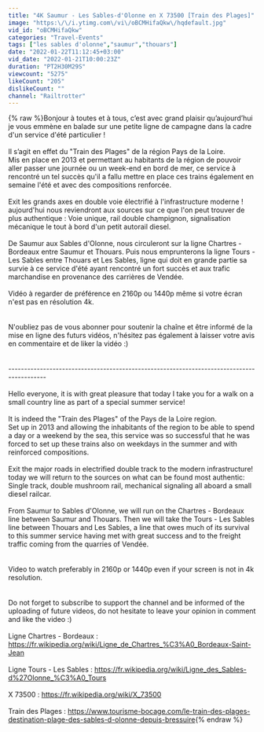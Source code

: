 ```yaml
---
title: "4K Saumur - Les Sables-d'Olonne en X 73500 [Train des Plages]"
image: "https:\/\/i.ytimg.com\/vi\/oBCMHifaQkw\/hqdefault.jpg"
vid_id: "oBCMHifaQkw"
categories: "Travel-Events"
tags: ["les sables d'olonne","saumur","thouars"]
date: "2022-01-22T11:12:45+03:00"
vid_date: "2022-01-21T10:00:23Z"
duration: "PT2H30M29S"
viewcount: "5275"
likeCount: "205"
dislikeCount: ""
channel: "Railtrotter"
---
```

{% raw %}Bonjour à toutes et à tous, c’est avec grand plaisir qu’aujourd’hui je vous emmène en balade sur une petite ligne de campagne dans la cadre d'un service d'été particulier !<br /><br />Il s’agit en effet du &quot;Train des Plages&quot; de la région Pays de la Loire.<br />Mis en place en 2013 et permettant au habitants de la région de pouvoir aller passer une journée ou un week-end en bord de mer, ce service à rencontré un tel succès qu'il a fallu mettre en place ces trains également en semaine l'été et avec des compositions renforcée.<br /><br />Exit les grands axes en double voie électrifié à l'infrastructure moderne ! aujourd'hui nous reviendront aux sources sur ce que l'on peut trouver de plus authentique : Voie unique, rail double champignon, signalisation mécanique le tout à bord d'un petit autorail diesel.<br /><br />De Saumur aux Sables d'Olonne, nous circuleront sur la ligne Chartres - Bordeaux entre Saumur et Thouars. Puis nous emprunterons la ligne Tours - Les Sables entre Thouars et Les Sables, ligne qui doit en grande partie sa survie à ce service d'été ayant rencontré un fort succès et aux trafic marchandise en provenance des carrières de Vendée.<br /><br />Vidéo à regarder de préférence en 2160p ou 1440p même si votre écran n'est pas en résolution 4k.<br /><br /> <br />N'oubliez pas de vous abonner pour soutenir la chaîne et être informé de la mise en ligne des futurs vidéos, n'hésitez pas également à laisser votre avis en commentaire et de liker la vidéo :)<br /><br /><br />------------------------------------------------------------------------------------------<br /><br />Hello everyone, it is with great pleasure that today I take you for a walk on a small country line as part of a special summer service!<br /><br />It is indeed the &quot;Train des Plages&quot; of the Pays de la Loire region.<br />Set up in 2013 and allowing the inhabitants of the region to be able to spend a day or a weekend by the sea, this service was so successful that he was forced to set up these trains also on weekdays in the summer and with reinforced compositions.<br /><br />Exit the major roads in electrified double track to the modern infrastructure! today we will return to the sources on what can be found most authentic: Single track, double mushroom rail, mechanical signaling all aboard a small diesel railcar.<br /><br />From Saumur to Sables d'Olonne, we will run on the Chartres - Bordeaux line between Saumur and Thouars. Then we will take the Tours - Les Sables line between Thouars and Les Sables, a line that owes much of its survival to this summer service having met with great success and to the freight traffic coming from the quarries of Vendée.<br /><br /><br />Video to watch preferably in 2160p or 1440p even if your screen is not in 4k resolution.<br /><br /> <br />Do not forget to subscribe to support the channel and be informed of the uploading of future videos, do not hesitate to leave your opinion in comment and like the video :)<br /><br />Ligne Chartres - Bordeaux : <a rel="nofollow" target="blank" href="https://fr.wikipedia.org/wiki/Ligne_de_Chartres_%C3%A0_Bordeaux-Saint-Jean">https://fr.wikipedia.org/wiki/Ligne_de_Chartres_%C3%A0_Bordeaux-Saint-Jean</a><br /><br />Ligne Tours - Les Sables : <a rel="nofollow" target="blank" href="https://fr.wikipedia.org/wiki/Ligne_des_Sables-d%27Olonne_%C3%A0_Tours">https://fr.wikipedia.org/wiki/Ligne_des_Sables-d%27Olonne_%C3%A0_Tours</a><br /><br />X 73500 : <a rel="nofollow" target="blank" href="https://fr.wikipedia.org/wiki/X_73500">https://fr.wikipedia.org/wiki/X_73500</a><br /><br />Train des Plages : <a rel="nofollow" target="blank" href="https://www.tourisme-bocage.com/le-train-des-plages-destination-plage-des-sables-d-olonne-depuis-bressuire">https://www.tourisme-bocage.com/le-train-des-plages-destination-plage-des-sables-d-olonne-depuis-bressuire</a>{% endraw %}

